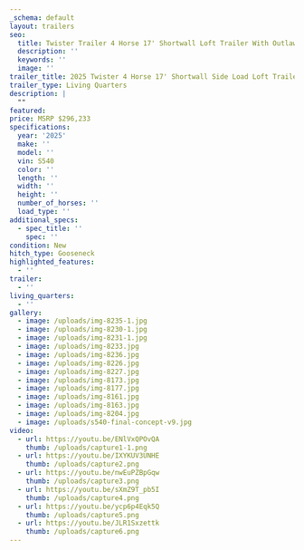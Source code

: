 ```yaml
---
_schema: default
layout: trailers
seo:
  title: Twister Trailer 4 Horse 17' Shortwall Loft Trailer With Outlaw LQ S540
  description: ''
  keywords: ''
  image: ''
trailer_title: 2025 Twister 4 Horse 17' Shortwall Side Load Loft Trailer With Outlaw LQ S540
trailer_type: Living Quarters
description: |
  ""
featured:
price: MSRP $296,233
specifications:
  year: '2025'
  make: ''
  model: ''
  vin: S540
  color: ''
  length: ''
  width: ''
  height: ''
  number_of_horses: ''
  load_type: ''
additional_specs:
  - spec_title: ''
    spec: ''
condition: New
hitch_type: Gooseneck
highlighted_features:
  - ''
trailer:
  - ''
living_quarters:
  - ''
gallery:
  - image: /uploads/img-8235-1.jpg
  - image: /uploads/img-8230-1.jpg
  - image: /uploads/img-8231-1.jpg
  - image: /uploads/img-8233.jpg
  - image: /uploads/img-8236.jpg
  - image: /uploads/img-8226.jpg
  - image: /uploads/img-8227.jpg
  - image: /uploads/img-8173.jpg
  - image: /uploads/img-8177.jpg
  - image: /uploads/img-8161.jpg
  - image: /uploads/img-8163.jpg
  - image: /uploads/img-8204.jpg
  - image: /uploads/s540-final-concept-v9.jpg
video:
  - url: https://youtu.be/ENlVxQPOvQA
    thumb: /uploads/capture1-1.png
  - url: https://youtu.be/IXYKUV3UNHE
    thumb: /uploads/capture2.png
  - url: https://youtu.be/nwEuPZBpGqw
    thumb: /uploads/capture3.png
  - url: https://youtu.be/sXmZ9T_pb5I
    thumb: /uploads/capture4.png
  - url: https://youtu.be/ycp6p4Eqk5Q
    thumb: /uploads/capture5.png
  - url: https://youtu.be/JLR1Sxzettk
    thumb: /uploads/capture6.png
---
```

